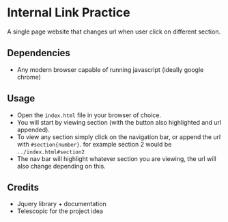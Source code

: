 # Internal Link Practice

A single page website that changes url when user click on different section. 

## Dependencies

- Any modern browser capable of running javascript (ideally google chrome)

## Usage

- Open the `index.html` file in your browser of choice.
- You will start by viewing section (with the button also highlighted and url appended). 
- To view any section simply click on the navigation bar, or append the url with `#section{number}`. for example section 2 would be `../index.html#section2`
- The nav bar will highlight whatever section you are viewing, the url will also change depending on this.

## Credits

- Jquery library + documentation
- Telescopic for the project idea
